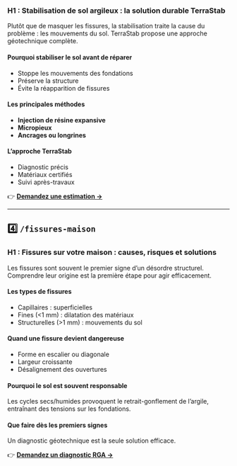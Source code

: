 ### H1 : Stabilisation de sol argileux : la solution durable TerraStab

Plutôt que de masquer les fissures, la stabilisation traite la cause du problème : les mouvements du sol. TerraStab propose une approche géotechnique complète.

#### Pourquoi stabiliser le sol avant de réparer

* Stoppe les mouvements des fondations
* Préserve la structure
* Évite la réapparition de fissures

#### Les principales méthodes

* **Injection de résine expansive**
* **Micropieux**
* **Ancrages ou longrines**

#### L’approche TerraStab

* Diagnostic précis
* Matériaux certifiés
* Suivi après-travaux

👉 **[Demandez une estimation →](/#devis)**

---

## 4️⃣ `/fissures-maison`

### H1 : Fissures sur votre maison : causes, risques et solutions

Les fissures sont souvent le premier signe d’un désordre structurel. Comprendre leur origine est la première étape pour agir efficacement.

#### Les types de fissures

* Capillaires : superficielles
* Fines (<1 mm) : dilatation des matériaux
* Structurelles (>1 mm) : mouvements du sol

#### Quand une fissure devient dangereuse

* Forme en escalier ou diagonale
* Largeur croissante
* Désalignement des ouvertures

#### Pourquoi le sol est souvent responsable

Les cycles secs/humides provoquent le retrait-gonflement de l’argile, entraînant des tensions sur les fondations.

#### Que faire dès les premiers signes

Un diagnostic géotechnique est la seule solution efficace.

👉 **[Demandez un diagnostic RGA →](/diagnostic-rga)**